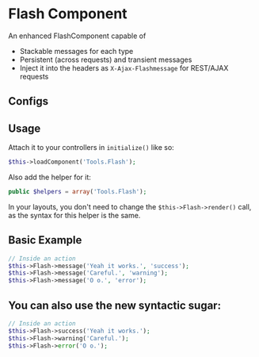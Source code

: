 # Flash Component

An enhanced FlashComponent capable of
- Stackable messages for each type
- Persistent (across requests) and transient messages
- Inject it into the headers as `X-Ajax-Flashmessage` for REST/AJAX requests

## Configs


## Usage
Attach it to your controllers in `initialize()` like so:
```php
$this->loadComponent('Tools.Flash');
```

Also add the helper for it:
```php
public $helpers = array('Tools.Flash');
```

In your layouts, you don't need to change the `$this->Flash->render()` call, as the syntax for this helper is the same.

## Basic Example
```php
// Inside an action
$this->Flash->message('Yeah it works.', 'success');
$this->Flash->message('Careful.', 'warning');
$this->Flash->message('O o.', 'error');
```

## You can also use the new syntactic sugar:
```php
// Inside an action
$this->Flash->success('Yeah it works.');
$this->Flash->warning('Careful.');
$this->Flash->error('O o.');
```
